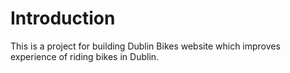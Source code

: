 # Introduction 
This is a project for building Dublin Bikes website which improves experience of riding bikes in Dublin. 
